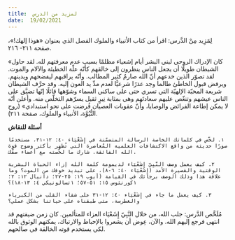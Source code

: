 ```yaml
---
title:  لمزيد من الدرس
date:  19/02/2021
---
```


لِمَزِيد مِنْ الدَّرس: اقرأ من كتاب الأنبياء والملوك الفصل الذي بعنوان «هوذا إلهك!»، صفحة ٢١١- ٢١٦.

«كان الإدراك الروحي لبني البشر أيام إشعياء مظلمًا بسبب عدم معرفتهم لله. لقد حاول الشيطان طويلًا أن يجعل الناس ينظرون إلى خالقهم كأنّه علّة الخطيئة والآلام والموت. لقد تصوّر الذين خدعهم أنّ الله صارمٌ كثير المطالب. وأنّه يراقبهم ليفضحهم ويدينهم. ويرفض قبول الخاطئ طالما وجد عذرًا شرعيًّا لعدم مدِّ يد العون إليه. وقد حرَّف الشيطان شريعة المحبّة الإلهيّة التي تسري حتى على ساكني السماء وشوّهها قائلًا إنّها تضيَّق على الناس عيشهم وتنغّص عليهم سعادتَهم وهي بمثابة نِيرٍ ثقيل يسرّهم التخلّص منه. وأعلن أنّه لا يمكن إطاعة الفرائض والوصايا، وأنّ عقوبات العصيان فُرضت على نحو استبدادي» (روح النُّبُوَّة، الأنبياء والملوك، صفحة ٢١١).

**أسئلة للنقاش**

`١. لخّص في كلماتك الخاصة الرسالة المتضمّنة في إِشَعْيَاء ٤٠: ١٢-٣١، مستخدمًا صورًا حديثة من واقع الاكتشافات العلمية المُعاصرة التي تُظهر بأكثر وضوح قوة الله الفائقة. شارك ما لخّصته مع أعضاء صفّك.`

`٢. كيف يعمل وصف النَّبِيّ إِشَعْيَاء لديمومة كلمة الله إزاء الحياة البشرية الوقتية والقصيرة الأمد (إِشَعْيَاء ٤٠: ٦-٨)، على تبديد خوفك من الموت؟ وما علاقة هذا وذلك الوصف برجائك في القيامة (أيوب ١٩: ٢٥-٢٧؛ دانيال ١٢: ٢؛ ١كورنثوس ١٥: ٥١-٥٧؛ ١تسالونيكي ٤: ١٣-١٨)؟`

`٣. كيف يعمل ما جاء في إِشَعْيَاء ٤٠: ١٢-٣١ على شفاء القلب من الكبرياء والغطرسة، متى طبقناه على حياتنا بشكل عملي؟`

مُلَخَّص الدَّرس: جلب الله، من خلال النَّبِيّ إِشَعْيَاء العزاء للمتألمين. كان زمن ضيقتهم قد انتهى فرجع إليهم الله. والآن، عِوض أن يشعروا بالإحباط والارتباك، يمكنهم الوثوق بالله لكي يستخدم قوته الخالقة في صالحهم.